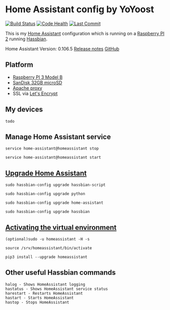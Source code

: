 # Home Assistant config by YoYoost
[![Build Status](https://travis-ci.org/YoYoost/HomeAssistant.svg?branch=master)](https://travis-ci.org/YoYoost/HomeAssistant) [![Code Health](https://landscape.io/github/YoYoost/HomeAssistant/master/landscape.svg?style=flat)](https://landscape.io/github/YoYoost/HomeAssistant/master) [![Last Commit](https://img.shields.io/github/last-commit/YoYoost/HomeAssistant.svg)](https://github.com/YoYoost/HomeAssistant/commits/master)

This is my [Home Assistant](https://home-assistant.io) configuration which is running on a [Raspberry PI 2](https://www.raspberrypi.org/products/raspberry-pi-2-model-b/) running [Hassbian](https://home-assistant.io/docs/installation/hassbian/installation/).

Home Assistant Version: 0.106.5 [Release notes](https://www.home-assistant.io/latest-release-notes/) [GitHub](https://github.com/home-assistant/home-assistant/releases)

## Platform
* [Raspberry PI 3 Model B](https://www.raspberrypi.org/products/raspberry-pi-3-model-b/)
* [SanDisk 32GB microSD](https://www.sandisk.com/home/memory-cards/microsd-cards/sandisk-microsd)
* [Apache proxy](https://home-assistant.io/docs/ecosystem/apache/)
* SSL via [Let's Encrypt](https://letsencrypt.org/)

## My devices

```
todo
```

## Manage Home Assistant service

```
service home-assistant@homeassistant stop

service home-assistant@homeassistant start
```

## [Upgrade Home Assistant](https://www.home-assistant.io/docs/installation/raspberry-pi/#updating)

```
sudo hassbian-config upgrade hassbian-script

sudo hassbian-config upgrade python

sudo hassbian-config upgrade home-assistant

sudo hassbian-config upgrade hassbian
```

## [Activating the virtual environment](https://www.home-assistant.io/docs/installation/raspberry-pi/#activating-the-virtual-environment)

```
(optional)sudo -u homeassistant -H -s

source /srv/homeassistant/bin/activate

pip3 install --upgrade homeassistant
```

## Other useful Hassbian commands

```
halog - Shows HomeAssistant logging
hastatus - Shows HomeAssistant service status
harestart - Restarts HomeAssistant
hastart - Starts HomeAssistant
hastop - Stops HomeAssistant
```
